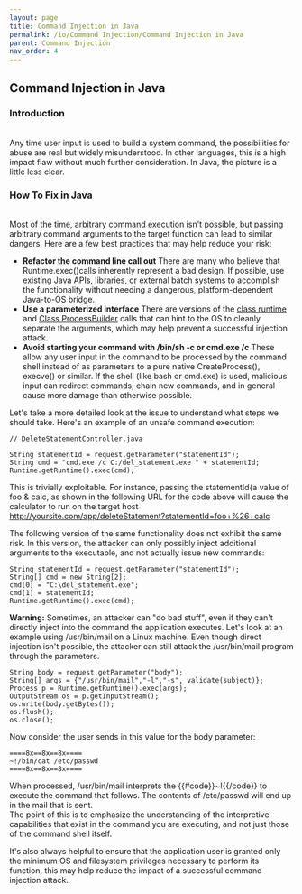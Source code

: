 ```yaml
---
layout: page
title: Command Injection in Java
permalink: /io/Command Injection/Command Injection in Java
parent: Command Injection
nav_order: 4
---
```


## Command Injection in Java 

###  Introduction 
<br/>
Any time user input is used to build a system command, the possibilities for abuse are real but widely misunderstood. 
In other languages, this is a high impact flaw without much further consideration. In Java, the picture is a little less clear. 


###  How To Fix in Java
<br/>
Most of the time, arbitrary command execution isn't possible, but passing arbitrary command arguments to the target function can lead to similar dangers. Here are a few best practices that may help reduce your risk:


- **Refactor the command line call out** There are many who believe that Runtime.exec()calls inherently represent a bad design. If possible, use existing Java APIs, libraries, or external batch systems to accomplish the functionality without needing a dangerous, platform-dependent Java-to-OS bridge.
- **Use a parameterized interface** There are versions of the [class runtime](https://docs.oracle.com/javase/1.5.0/docs/api/java/lang/Runtime.html) and [Class ProcessBuilder](https://docs.oracle.com/javase/1.5.0/docs/api/java/lang/ProcessBuilder.html) calls that can hint to the OS to cleanly separate the arguments, which may help prevent a successful injection attack.
- **Avoid starting your command with /bin/sh -c or cmd.exe /c** These allow any user input in the command to be processed by the command shell instead of as parameters to a pure native CreateProcess(), execve() or similar. If the shell (like bash or cmd.exe) is used, malicious input can redirect commands, chain new commands, and in general cause more damage than otherwise possible. 

Let's take a more detailed look at the issue to understand what steps we should take. Here's an example of an unsafe command execution:
```
// DeleteStatementController.java

String statementId = request.getParameter("statementId");
String cmd = "cmd.exe /c C:/del_statement.exe " + statementId;
Runtime.getRuntime().exec(cmd);
```


This is trivially exploitable. For instance, passing the statementId{a value of foo &amp; calc, as shown in the following URL for the code above will cause the calculator to run on the target host
http://yoursite.com/app/deleteStatement?statementId=foo+%26+calc 


The following version of the same functionality does not exhibit the same risk. In this version, the attacker can only possibly inject additional arguments to the executable, and not actually issue new commands:

```
String statementId = request.getParameter("statementId");
String[] cmd = new String[2];
cmd[0] = "C:\del_statement.exe";
cmd[1] = statementId;
Runtime.getRuntime().exec(cmd);
```

**Warning:** Sometimes, an attacker can "do bad stuff", even if they can't directly inject into the command the application executes. Let's look at an example using /usr/bin/mail on a Linux machine. Even though direct injection isn't possible, the attacker can still attack the /usr/bin/mail program through the parameters.

```
String body = request.getParameter("body");
String[] args = {"/usr/bin/mail","-l","-s", validate(subject)};
Process p = Runtime.getRuntime().exec(args);
OutputStream os = p.getInputStream();
os.write(body.getBytes());
os.flush();
os.close();
```

Now consider the user sends in this value for the body parameter:

```
====8x==8x==8x====
~!/bin/cat /etc/passwd
====8x==8x==8x====
```
 

When processed, /usr/bin/mail interprets the {{#code}}~!{{/code}} to execute the command that follows. The contents of /etc/passwd will end up in the mail that is sent.
<br/>
The point of this is to emphasize the understanding of the interpretive capabilities that exist in the command you are executing, and not just those of the command shell itself. 


It's also always helpful to ensure that the application user is granted only the minimum OS and filesystem privileges necessary to perform its function, this may help reduce the impact of a successful command injection attack.